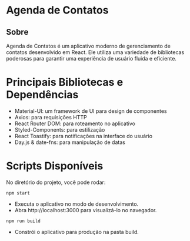 # Agenda de Contatos

## Sobre

Agenda de Contatos é um aplicativo moderno de gerenciamento de contatos desenvolvido em React. Ele utiliza uma variedade de bibliotecas poderosas para garantir uma experiência de usuário fluida e eficiente.

# Principais Bibliotecas e Dependências

- Material-UI: um framework de UI para design de componentes
- Axios: para requisições HTTP
- React Router DOM: para roteamento no aplicativo
- Styled-Components: para estilização
- React Toastify: para notificações na interface do usuário
- Day.js & date-fns: para manipulação de datas

# Scripts Disponíveis

No diretório do projeto, você pode rodar:

` npm start `
- Executa o aplicativo no modo de desenvolvimento.
- Abra http://localhost:3000 para visualizá-lo no navegador.

` npm run build ` 
- Constrói o aplicativo para produção na pasta build.
